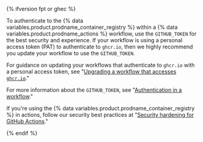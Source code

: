{% ifversion fpt or ghec %}

To authenticate to the {% data variables.product.prodname_container_registry %} within a {% data variables.product.prodname_actions %} workflow, use the `GITHUB_TOKEN` for the best security and experience. If your workflow is using a personal access token (PAT) to authenticate to `ghcr.io`, then we highly recommend you update your workflow to use the `GITHUB_TOKEN`.

For guidance on updating your workflows that authenticate to `ghcr.io` with a personal access token, see "[Upgrading a workflow that accesses `ghcr.io`](/packages/managing-github-packages-using-github-actions-workflows/publishing-and-installing-a-package-with-github-actions#upgrading-a-workflow-that-accesses-ghcrio)."

For more information about the `GITHUB_TOKEN`, see "[Authentication in a workflow](/actions/reference/authentication-in-a-workflow#using-the-github_token-in-a-workflow)."

If you're using the {% data variables.product.prodname_container_registry %} in actions, follow our security best practices at "[Security hardening for GitHub Actions](/actions/getting-started-with-github-actions/security-hardening-for-github-actions#considering-cross-repository-access)."

{% endif %}
